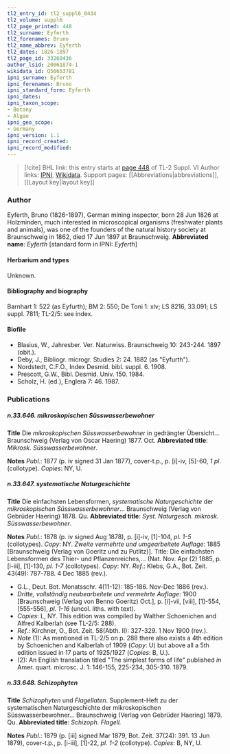 ```yaml
---
tl2_entry_id: tl2_suppl6_0434
tl2_volume: suppl6
tl2_page_printed: 448
tl2_surname: Eyferth
tl2_forenames: Bruno
tl2_name_abbrev: Eyferth
tl2_dates: 1826-1897
tl2_page_id: 33260436
author_lsid: 20061874-1
wikidata_id: Q56653781
ipni_surname: Eyferth
ipni_forenames: Bruno
ipni_standard_form: Eyferth
ipni_dates: 
ipni_taxon_scope: 
- Botany
- Algae
ipni_geo_scope: 
- Germany
ipni_version: 1.1
ipni_record_created: 
ipni_record_modified:
---
```


> [!cite] BHL link: this entry starts at [page 448](https://www.biodiversitylibrary.org/page/33260436) of TL-2 Suppl. VI
> Author links: [IPNI](https://www.ipni.org/a/20061874-1), [Wikidata](https://www.wikidata.org/wiki/Q56653781). Support pages: [[Abbreviations|abbreviations]], [[Layout key|layout key]]

### Author

Eyferth, Bruno (1826-1897), German mining inspector, born 28 Jun 1826 at Holzminden, much interested in microscopical organisms (freshwater plants and animals), was one of the founders of the natural history society at Braunschweig in 1862, died 17 Jun 1897 at Braunschweig. 
**Abbreviated name**: *Eyferth* \[standard form in IPNI: *Eyferth*\]

#### Herbarium and types

Unknown.

#### Bibliography and biography

Barnhart 1: 522 (as Eyfurth); BM 2: 550; De Toni 1: xlv; LS 8216, 33.091; LS suppl. 7811; TL-2/5: see index.

#### Biofile

- Blasius, W., Jahresber. Ver. Naturwiss. Braunschweig 10: 243-244. 1897 (obit.).
- Deby, J., Bibliogr. microgr. Studies 2: 24. 1882 (as "Eyfurth").
- Nordstedt, C.F.O., Index Desmid. bibl. suppl. 6. 1908.
- Prescott, G.W., Bibl. Desmid. Univ. 150. 1984.
- Scholz, H. (ed.), Englera 7: 46. 1987.

### Publications

##### n.33.646. mikroskopischen Süsswasserbewohner

**Title**
Die *mikroskopischen Süsswasserbewohner* in gedrängter Übersicht... Braunschweig (Verlag von Oscar Haering) 1877. Oct.
**Abbreviated title**: *Mikrosk. Süsswasserbewohner*.

**Notes**
*Publ*.: 1877 (p. iv signed 31 Jan 1877), cover-t.p., p. \[i\]-iv, \[5\]-60, *1 pl*. (collotype). *Copies*: NY, U.

##### n.33.647. systematische Naturgeschichte

**Title**
Die einfachsten Lebensformen, *systematische Naturgeschichte* der *mikroskopischen Süsswasserbewohner*... Braunschweig (Verlag von Gebrüder Haering) 1878. Qu.
**Abbreviated title**: *Syst. Naturgesch. mikrosk. Süsswasserbewohner*.

**Notes**
*Publ*.: 1878 (p. iv signed Aug 1878), p. \[i\]-iv, \[1\]-104, *pl. 1-5* (collotypes). *Copy*: NY.
*Zweite vermehrte und umgearbeitete Auflage*: 1885 \[Braunschweig (Verlag von Goeritz und zu Putlitz)\]. Title: Die einfachsten Lebensformen des Thier- und Pflanzenreiches,... (Nat. Nov. Apr (2) 1885, p. \[i-iii\], \[1\]-130, *pl. 1-7* (collotypes). *Copy*: NY.
*Ref*.: Klebs, G.A., Bot. Zeit. 43(49): 787-788. 4 Dec 1885 (rev.).
- G.L., Deut. Bot. Monatsschr. 4(11-12): 185-186. Nov-Dec 1886 (rev.).
- *Dritte, vollständig neubearbeitete und vermehrte Auflage*: 1900 \[Braunschweig (Verlag von Benno Goeritz) Oct.\], p. \[i\]-vii, \[viii\], \[1\]-554, \[555-556\], *pl. 1-16* (uncol. liths. with text).
- *Copies*: L, NY. This edition was compiled by Walther Schoenichen and Alfred Kalberlah (see TL-2/5: 288).
- *Ref*.: Kirchner, O., Bot. Zeit. 58(Abth. II): 327-329. 1 Nov 1900 (rev.).
- *Note* (1): As mentioned in TL-2/5 on p. 288 there also exists a 4th edition by Schoenichen and Kalberlah of 1909 (*Copy*: U) but above all a 5th edition issued in 17 parts of 1925/1927 (*Copies*: B, U.).
- (2): An English translation titled "The simplest forms of life" published *in* Amer. quart. microsc. J. 1: 146-155, 225-234, 305-310. 1879.

##### n.33.648. Schizophyten

**Title**
*Schizophyten* und *Flagellaten*. Supplement-Heft zu der systematischen Naturgeschichte der mikroskopischen Süsswasserbewohner... Braunschweig (Verlag von Gebrüder Haering) 1879. Qu.
**Abbreviated title**: *Schizoph. Flagell.*

**Notes**
*Publ*.: 1879 (p. \[iii\] signed Mar 1879, Bot. Zeit. 37(24): 391. 13 Jun 1879), cover-t.p., p. \[i-iii\], \[1\]-22, *pl. 1-2* (collotype). *Copies*: B, NY, U.

